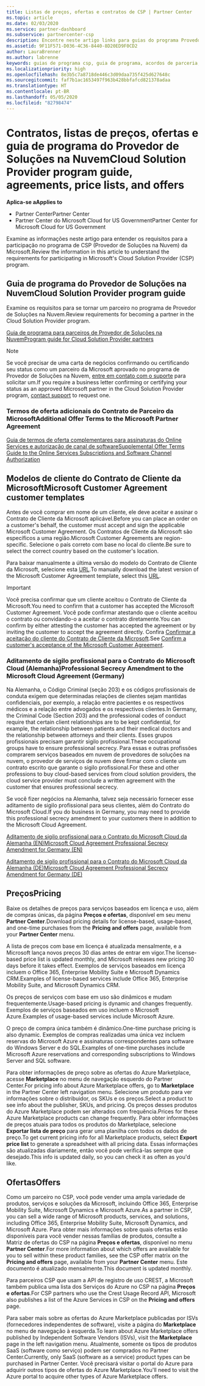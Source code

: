 ```yaml
---
title: Listas de preços, ofertas e contratos de CSP | Partner Center
ms.topic: article
ms.date: 02/03/2020
ms.service: partner-dashboard
ms.subservice: partnercenter-csp
description: Encontre neste artigo links para guias do programa Provedor de Soluções na Nuvem, contratos de parceiros, contratos de clientes, listas de preços e ofertas.
ms.assetid: 9F11F571-D036-4C36-8440-8D20ED9F0CD2
author: LauraBrenner
ms.author: labrenne
keywords: guias de programa csp, guia de programa, acordos de parceria, contrato do cliente, listas de preço, ofertas
ms.localizationpriority: high
ms.openlocfilehash: 8e3b5c7a8718de446c3d09daa735f425d627648c
ms.sourcegitcommit: faf7b1ac1653497f963b428bbfafcd821378adaa
ms.translationtype: HT
ms.contentlocale: pt-BR
ms.lasthandoff: 05/05/2020
ms.locfileid: "82798474"
---
```

# <a name="cloud-solution-provider-program-guide-agreements-price-lists-and-offers"></a><span data-ttu-id="14f21-104">Contratos, listas de preços, ofertas e guia de programa do Provedor de Soluções na Nuvem</span><span class="sxs-lookup"><span data-stu-id="14f21-104">Cloud Solution Provider program guide, agreements, price lists, and offers</span></span>

<span data-ttu-id="14f21-105">**Aplica-se a**</span><span class="sxs-lookup"><span data-stu-id="14f21-105">**Applies to**</span></span>

-  <span data-ttu-id="14f21-106">Partner Center</span><span class="sxs-lookup"><span data-stu-id="14f21-106">Partner Center</span></span>
-  <span data-ttu-id="14f21-107">Partner Center do Microsoft Cloud for US Government</span><span class="sxs-lookup"><span data-stu-id="14f21-107">Partner Center for Microsoft Cloud for US Government</span></span>


<span data-ttu-id="14f21-108">Examine as informações neste artigo para entender os requisitos para a participação no programa de CSP (Provedor de Soluções na Nuvem) da Microsoft.</span><span class="sxs-lookup"><span data-stu-id="14f21-108">Review the information in this article to understand the requirements for participating in Microsoft's Cloud Solution Provider (CSP) program.</span></span>

## <a name="cloud-solution-provider-program-guide"></a><span data-ttu-id="14f21-109">Guia de programa do Provedor de Soluções na Nuvem</span><span class="sxs-lookup"><span data-stu-id="14f21-109">Cloud Solution Provider program guide</span></span>

<span data-ttu-id="14f21-110">Examine os requisitos para se tornar um parceiro no programa de Provedor de Soluções na Nuvem.</span><span class="sxs-lookup"><span data-stu-id="14f21-110">Review requirements for becoming a partner in the Cloud Solution Provider program.</span></span>

[<span data-ttu-id="14f21-111">Guia de programa para parceiros de Provedor de Soluções na Nuvem</span><span class="sxs-lookup"><span data-stu-id="14f21-111">Program guide for Cloud Solution Provider partners</span></span>](https://go.microsoft.com/fwlink/p/?LinkId=617100)

>[!Note]
><span data-ttu-id="14f21-112">Se você precisar de uma carta de negócios confirmando ou certificando seu status como um parceiro da Microsoft aprovado no programa de Provedor de Soluções na Nuvem, [entre em contato com o suporte](https://partner.microsoft.com/pcv/servicerequests/create) para solicitar um.</span><span class="sxs-lookup"><span data-stu-id="14f21-112">If you require a business letter confirming or certifying your status as an approved Microsoft partner in the Cloud Solution Provider program, [contact support](https://partner.microsoft.com/pcv/servicerequests/create) to request one.</span></span>

### <a name="additional-offer-terms-to-the-microsoft-partner-agreement"></a><span data-ttu-id="14f21-113">Termos de oferta adicionais do Contrato de Parceiro da Microsoft</span><span class="sxs-lookup"><span data-stu-id="14f21-113">Additional Offer Terms to the Microsoft Partner Agreement</span></span>

[<span data-ttu-id="14f21-114">Guia de termos de oferta complementares para assinaturas do Online Services e autorização de canal de software</span><span class="sxs-lookup"><span data-stu-id="14f21-114">Supplemental Offer Terms Guide to the Online Services Subscriptions and Software Channel Authorization</span></span>](https://query.prod.cms.rt.microsoft.com/cms/api/am/binary/RE3NOo7)

## <a name="microsoft-customer-agreement-customer-templates"></a><span data-ttu-id="14f21-115">Modelos de cliente do Contrato de Cliente da Microsoft</span><span class="sxs-lookup"><span data-stu-id="14f21-115">Microsoft Customer Agreement customer templates</span></span>

<span data-ttu-id="14f21-116">Antes de você comprar em nome de um cliente, ele deve aceitar e assinar o Contrato de Cliente da Microsoft aplicável.</span><span class="sxs-lookup"><span data-stu-id="14f21-116">Before you can place an order on a customer's behalf, the customer must accept and sign the applicable Microsoft Customer Agreement.</span></span> <span data-ttu-id="14f21-117">Os Contratos de Cliente da Microsoft são específicos a uma região.</span><span class="sxs-lookup"><span data-stu-id="14f21-117">Microsoft Customer Agreements are region-specific.</span></span> <span data-ttu-id="14f21-118">Selecione o país correto com base no local do cliente.</span><span class="sxs-lookup"><span data-stu-id="14f21-118">Be sure to select the correct country based on the customer's location.</span></span>

<span data-ttu-id="14f21-119">Para baixar manualmente a última versão do modelo do Contrato de Cliente da Microsoft, selecione esta [URL](https://aka.ms/customeragreement).</span><span class="sxs-lookup"><span data-stu-id="14f21-119">To manually download the latest version of the Microsoft Customer Agreement template, select this [URL](https://aka.ms/customeragreement).</span></span>

>[!IMPORTANT]
><span data-ttu-id="14f21-120">Você precisa confirmar que um cliente aceitou o Contrato de Cliente da Microsoft.</span><span class="sxs-lookup"><span data-stu-id="14f21-120">You need to confirm that a customer has accepted the Microsoft Customer Agreement.</span></span> <span data-ttu-id="14f21-121">Você pode confirmar atestando que o cliente aceitou o contrato ou convidando-o a aceitar o contrato diretamente.</span><span class="sxs-lookup"><span data-stu-id="14f21-121">You can confirm by either attesting the customer has accepted the agreement or by inviting the customer to accept the agreement directly.</span></span> <span data-ttu-id="14f21-122">Confira [Confirmar a aceitação do cliente do Contrato de Cliente da Microsoft](confirm-customer-agreement.md).</span><span class="sxs-lookup"><span data-stu-id="14f21-122">See [Confirm a customer's acceptance of the Microsoft Customer Agreement](confirm-customer-agreement.md).</span></span>

### <a name="professional-secrecy-amendment-to-the-microsoft-cloud-agreement-germany"></a><span data-ttu-id="14f21-123">Aditamento de sigilo profissional para o Contrato do Microsoft Cloud (Alemanha)</span><span class="sxs-lookup"><span data-stu-id="14f21-123">Professional Secrecy Amendment to the Microsoft Cloud Agreement (Germany)</span></span>

<span data-ttu-id="14f21-124">Na Alemanha, o Código Criminal (seção 203) e os códigos profissionais de conduta exigem que determinadas relações de clientes sejam mantidas confidenciais, por exemplo, a relação entre pacientes e os respectivos médicos e a relação entre advogados e os respectivos clientes.</span><span class="sxs-lookup"><span data-stu-id="14f21-124">In Germany, the Criminal Code (Section 203) and the professional codes of conduct require that certain client relationships are to be kept confidential, for example, the relationship between patients and their medical doctors and the relationship between attorneys and their clients.</span></span> <span data-ttu-id="14f21-125">Esses grupos profissionais precisam garantir sigilo profissional.</span><span class="sxs-lookup"><span data-stu-id="14f21-125">These occupational groups have to ensure professional secrecy.</span></span> <span data-ttu-id="14f21-126">Para essas e outras profissões comprarem serviços baseados em nuvem de provedores de soluções na nuvem, o provedor de serviços de nuvem deve firmar com o cliente um contrato escrito que garante o sigilo profissional.</span><span class="sxs-lookup"><span data-stu-id="14f21-126">For these and other professions to buy cloud-based services from cloud solution providers, the cloud service provider must conclude a written agreement with the customer that ensures professional secrecy.</span></span>

<span data-ttu-id="14f21-127">Se você fizer negócios na Alemanha, talvez seja necessário fornecer esse aditamento de sigilo profissional para seus clientes, além do Contrato do Microsoft Cloud.</span><span class="sxs-lookup"><span data-stu-id="14f21-127">If you do business in Germany, you may need to provide this professional secrecy amendment to your customers there in addition to the Microsoft Cloud Agreement.</span></span>

[<span data-ttu-id="14f21-128">Aditamento de sigilo profissional para o Contrato do Microsoft Cloud da Alemanha (EN)</span><span class="sxs-lookup"><span data-stu-id="14f21-128">Microsoft Cloud Agreement Professional Secrecy Amendment for Germany (EN)</span></span>](https://go.microsoft.com/fwlink/?linkid=2030827&clcid=0x409)

[<span data-ttu-id="14f21-129">Aditamento de sigilo profissional para o Contrato do Microsoft Cloud da Alemanha (DE)</span><span class="sxs-lookup"><span data-stu-id="14f21-129">Microsoft Cloud Agreement Professional Secrecy Amendment for Germany (DE)</span></span>](https://go.microsoft.com/fwlink/?linkid=2030827&clcid=0x407)

## <a name="pricing"></a><span data-ttu-id="14f21-130">Preços</span><span class="sxs-lookup"><span data-stu-id="14f21-130">Pricing</span></span>

<span data-ttu-id="14f21-131">Baixe os detalhes de preços para serviços baseados em licença e uso, além de compras únicas, da página **Preços e ofertas**, disponível em seu menu **Partner Center**.</span><span class="sxs-lookup"><span data-stu-id="14f21-131">Download pricing details for license-based, usage-based, and one-time purchases from the **Pricing and offers** page, available from your **Partner Center** menu.</span></span>

<span data-ttu-id="14f21-132">A lista de preços com base em licença é atualizada mensalmente, e a Microsoft lança novos preços 30 dias antes de entrar em vigor.</span><span class="sxs-lookup"><span data-stu-id="14f21-132">The license-based price list is updated monthly, and Microsoft releases new pricing 30 days before it takes effect.</span></span> <span data-ttu-id="14f21-133">Exemplos de serviços baseados em licença incluem o Office 365, Enterprise Mobility Suite e Microsoft Dynamics CRM.</span><span class="sxs-lookup"><span data-stu-id="14f21-133">Examples of license-based services include Office 365, Enterprise Mobility Suite, and Microsoft Dynamics CRM.</span></span> 

<span data-ttu-id="14f21-134">Os preços de serviços com base em uso são dinâmicos e mudam frequentemente.</span><span class="sxs-lookup"><span data-stu-id="14f21-134">Usage-based pricing is dynamic and changes frequently.</span></span> <span data-ttu-id="14f21-135">Exemplos de serviços baseados em uso incluem o Microsoft Azure.</span><span class="sxs-lookup"><span data-stu-id="14f21-135">Examples of usage-based services include Microsoft Azure.</span></span>

<span data-ttu-id="14f21-136">O preço de compra única também é dinâmico.</span><span class="sxs-lookup"><span data-stu-id="14f21-136">One-time purchase pricing is also dynamic.</span></span> <span data-ttu-id="14f21-137">Exemplos de compras realizadas uma única vez incluem reservas do Microsoft Azure e assinaturas correspondentes para software do Windows Server e do SQL.</span><span class="sxs-lookup"><span data-stu-id="14f21-137">Examples of one-time purchases include Microsoft Azure reservations and corresponding subscriptions to Windows Server and SQL software.</span></span>

<span data-ttu-id="14f21-138">Para obter informações de preço sobre as ofertas do Azure Marketplace, acesse **Marketplace** no menu de navegação esquerdo do Partner Center.</span><span class="sxs-lookup"><span data-stu-id="14f21-138">For pricing info about Azure Marketplace offers, go to **Marketplace** in the Partner Center left navigation menu.</span></span> <span data-ttu-id="14f21-139">Selecione um produto para ver informações sobre o distribuidor, os SKUs e os preços.</span><span class="sxs-lookup"><span data-stu-id="14f21-139">Select a product to see info about the publisher, SKUs, and pricing.</span></span> <span data-ttu-id="14f21-140">Os preços desses produtos do Azure Marketplace podem ser alterados com frequência.</span><span class="sxs-lookup"><span data-stu-id="14f21-140">Prices for these Azure Marketplace products can change frequently.</span></span> <span data-ttu-id="14f21-141">Para obter informações de preços atuais para todos os produtos do Marketplace, selecione **Exportar lista de preço** para gerar uma planilha com todos os dados de preço.</span><span class="sxs-lookup"><span data-stu-id="14f21-141">To get current pricing info for all Marketplace products, select **Export price list** to generate a spreadsheet with all pricing data.</span></span> <span data-ttu-id="14f21-142">Essas informações são atualizadas diariamente, então você pode verificá-las sempre que desejado.</span><span class="sxs-lookup"><span data-stu-id="14f21-142">This info is updated daily, so you can check it as often as you'd like.</span></span>

## <a name="offers"></a><span data-ttu-id="14f21-143">Ofertas</span><span class="sxs-lookup"><span data-stu-id="14f21-143">Offers</span></span>

<span data-ttu-id="14f21-144">Como um parceiro no CSP, você pode vender uma ampla variedade de produtos, serviços e soluções da Microsoft, incluindo Office 365, Enterprise Mobility Suite, Microsoft Dynamics e Microsoft Azure.</span><span class="sxs-lookup"><span data-stu-id="14f21-144">As a partner in CSP, you can sell a wide range of Microsoft products, services, and solutions, including Office 365, Enterprise Mobility Suite, Microsoft Dynamics, and Microsoft Azure.</span></span> <span data-ttu-id="14f21-145">Para obter mais informações sobre quais ofertas estão disponíveis para você vender nessas famílias de produtos, consulte a Matriz de ofertas do CSP na página **Preços e ofertas**, disponível no menu **Partner Center**.</span><span class="sxs-lookup"><span data-stu-id="14f21-145">For more information about which offers are available for you to sell within these product families, see the CSP offer matrix on the **Pricing and offers** page, available from your **Partner Center** menu.</span></span> <span data-ttu-id="14f21-146">Este documento é atualizado mensalmente.</span><span class="sxs-lookup"><span data-stu-id="14f21-146">This document is updated monthly.</span></span>

<span data-ttu-id="14f21-147">Para parceiros CSP que usam a API de registro de uso CREST, a Microsoft também publica uma lista dos Serviços do Azure no CSP na página **Preços e ofertas**.</span><span class="sxs-lookup"><span data-stu-id="14f21-147">For CSP partners who use the Crest Usage Record API, Microsoft also publishes a list of the Azure Services in CSP on the **Pricing and offers** page.</span></span>

<span data-ttu-id="14f21-148">Para saber mais sobre as ofertas do Azure Marketplace publicadas por ISVs (fornecedores independentes de software), visite a página do **Marketplace** no menu de navegação à esquerda.</span><span class="sxs-lookup"><span data-stu-id="14f21-148">To learn about Azure Marketplace offers published by Independent Software Vendors  (ISVs), visit the **Marketplace** page in the left navigation menu.</span></span> <span data-ttu-id="14f21-149">Atualmente, somente os tipos de produtos SaaS (software como serviço) podem ser comprados no Partner Center.</span><span class="sxs-lookup"><span data-stu-id="14f21-149">Currently, only SaaS (software as a service) product types can be purchased in Partner Center.</span></span> <span data-ttu-id="14f21-150">Você precisará visitar o portal do Azure para adquirir outros tipos de ofertas do Azure Marketplace.</span><span class="sxs-lookup"><span data-stu-id="14f21-150">You'll need to visit the Azure portal to acquire other types of Azure Marketplace offers.</span></span>

